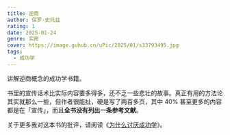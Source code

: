 ```yaml
---
title: 逆商
author: 保罗·史托兹
rating: 1
date: 2025-01-24
genre: 实用
cover: https://image.guhub.cn/uPic/2025/01/s33793495.jpg
tags:
  - 成功学
---
```


讲解逆商概念的成功学书籍。

书里的宣传话术比实际内容要多得多，还不乏一些悲壮的故事。真正有用的方法论其实就那么一些，但作者很能扯，硬是写了两百多页，其中 40% 甚至更多的内容都是在「宣传」，而且**全书没有列出一条参考文献**。

关于更多我对这本书的批评，请阅读《[为什么讨厌成功学](/posts/为什么讨厌成功学)》。